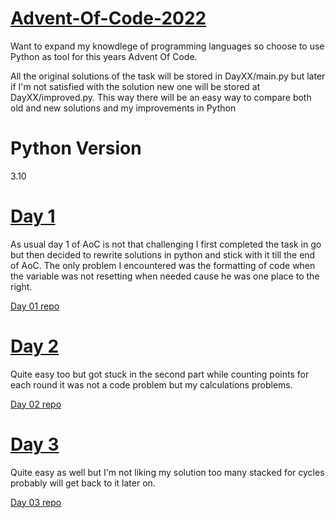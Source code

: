 # [Advent-Of-Code-2022](https://adventofcode.com/2022)

Want to expand my knowdlege of programming languages so choose to use Python as tool for this years Advent Of Code.

All the original solutions of the task will be stored in DayXX/main.py but later if I'm not satisfied with the solution new one will be stored at DayXX/improved.py. This way there will be an easy way to compare both old and new solutions and my improvements in Python

# Python Version

3.10

# [Day 1](https://github.com/MantasSilanskas/Advent-Of-Code-2022/blob/master/Day01/main.py)
As usual day 1 of AoC is not that challenging I first completed the task in go but then decided to rewrite solutions in python and stick with it till the end of AoC. The only problem I encountered was the formatting of code when the variable was not resetting when needed cause he was one place to the right.

[Day 01 repo](https://github.com/MantasSilanskas/Advent-Of-Code-2022/blob/master/Day01)

# [Day 2](https://github.com/MantasSilanskas/Advent-Of-Code-2022/blob/master/Day02/main.py)
Quite easy too but got stuck in the second part while counting points for each round it was not a code problem but my calculations problems.

[Day 02 repo](https://github.com/MantasSilanskas/Advent-Of-Code-2022/blob/master/Day02)

# [Day 3](https://github.com/MantasSilanskas/Advent-Of-Code-2022/blob/master/Day03/main.py)
Quite easy as well but I'm not liking my solution too many stacked for cycles probably will get back to it later on.

[Day 03 repo](https://github.com/MantasSilanskas/Advent-Of-Code-2022/blob/master/Day03)
